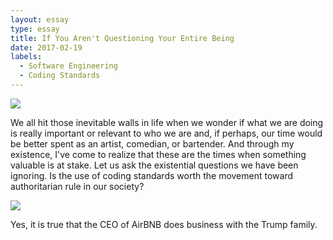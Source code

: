 ```yaml
---
layout: essay
type: essay
title: If You Aren't Questioning Your Entire Being
date: 2017-02-19
labels:
  - Software Engineering
  - Coding Standards
---
```


<img class="ui centered medium image" src="../images/truth.png">

We all hit those inevitable walls in life when we wonder if what we are doing is really important or relevant to who we are and, if perhaps, our time would be better spent as an artist, comedian, or bartender.
And through my existence, I've come to realize that these are the times when something valuable is at stake. Let us ask the existential questions we have been ignoring.
Is the use of coding standards worth the movement toward authoritarian rule in our society?

<img class="ui centered medium image" src="../images/truth1.png">

Yes, it is true that the CEO of AirBNB does business with the Trump family.
